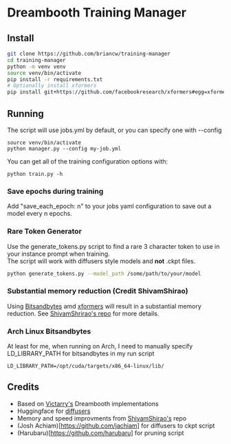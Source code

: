 # Dreambooth Training Manager
## Install
```bash
git clone https://github.com/briancw/training-manager
cd training-manager
python -m venv venv
source venv/bin/activate
pip install -r requirements.txt
# Optionally install xformers
pip install git+https://github.com/facebookresearch/xformers#egg=xformers
```

## Running
The script will use jobs.yml by default, or you can specify one with --config
```
source venv/bin/activate
python manager.py --config my-job.yml
```
You can get all of the training configuration options with:
```
python train.py -h
```

### Save epochs during training
Add "save_each_epoch: n" to your jobs yaml configuration to save out a model every n epochs.<br>

### Rare Token Generator
Use the generate_tokens.py script to find a rare 3 character token to use in your instance prompt when training.<br>
The script will work with diffusers style models and **not** .ckpt files.
```bash
python generate_tokens.py --model_path /some/path/to/your/model
```

### Substantial memory reduction (Credit ShivamShirao)
Using [Bitsandbytes](https://github.com/TimDettmers/bitsandbytes) amd [xformers](https://github.com/facebookresearch/xformers) will result in a substantial memory reduction. See [ShivamShrirao's repo](https://github.com/ShivamShrirao/diffusers/tree/main/examples/dreambooth) for more details.

### Arch Linux Bitsandbytes
At least for me, when running on Arch, I need to manually specify LD_LIBRARY_PATH for bitsandbytes in my run script
```
LD_LIBRARY_PATH=/opt/cuda/targets/x86_64-linux/lib/
```

## Credits
- Based on [Victarry's](https://github.com/ShivamShrirao/diffusers/tree/main/examples/dreambooth) Dreambooth implementations
- Huggingface for [diffusers](https://github.com/huggingface/diffusers)
- Memory and speed improvments from [ShivamShirao's](https://github.com/ShivamShrirao/diffusers/tree/main/examples/dreambooth) repo
- (Josh Achiam)[https://github.com/jachiam] for diffusers to ckpt script
- (Harubaru)[https://github.com/harubaru] for pruning script
